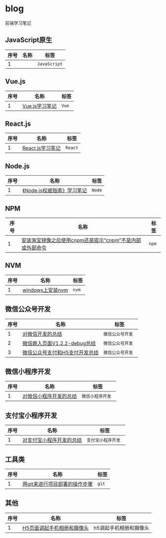 # blog
前端学习笔记

## JavaScript原生
序号 | 名称 | 标签
--- | --- | ---
1 |  | ` JavaScript `

## Vue.js
序号 | 名称 | 标签
--- | --- | ---
1 | [Vue.js学习笔记](https://github.com/yaoningvital/blog/issues/29) | ` Vue `

## React.js
序号 | 名称 | 标签
--- | --- | ---
1 | [React.js学习笔记](https://github.com/yaoningvital/blog/issues/30) | ` React `

## Node.js
序号 | 名称 | 标签
--- | --- | ---
1 | [《Node.js权威指南》学习笔记](https://github.com/yaoningvital/blog/issues/27) | ` Node `

## NPM
序号 | 名称 | 标签
--- | --- | ---
1 | [安装淘宝镜像之后使用cnpm还是提示“cnpm”不是内部或外部命令](https://github.com/yaoningvital/blog/issues/32) | ` npm `

## NVM
序号 | 名称 | 标签
--- | --- | ---
1 | [windows上安装nvm](https://github.com/yaoningvital/blog/issues/31) | ` nvm `

## 微信公众号开发
序号 | 名称 | 标签
--- | --- | ---
1 | [对微信开发的总结](https://github.com/yaoningvital/blog/issues/18) | `微信公众号开发 `
2 | [微信嵌入页面V1.2.2-debug总结](https://github.com/yaoningvital/blog/issues/19) | `微信公众号开发 `
3 | [微信公众号支付和H5支付开发总结](https://github.com/yaoningvital/blog/issues/28) | `微信公众号开发 `

## 微信小程序开发
序号 | 名称 | 标签
--- | --- | ---
1 | [对微信小程序开发的总结](https://github.com/yaoningvital/blog/issues/18) | `微信小程序开发 `

## 支付宝小程序开发
序号 | 名称 | 标签
--- | --- | ---
1 | [对支付宝小程序开发的总结](https://github.com/yaoningvital/blog/issues/18) | `支付宝小程序开发 `

## 工具类
序号 | 名称 | 标签
--- | --- | ---
1 | [用git来进行项目部署的操作步骤](https://github.com/yaoningvital/blog/issues/17) | ` git `

## 其他
序号 | 名称 | 标签
--- | --- | ---
1 | [H5页面调起手机相册和摄像头](https://github.com/yaoningvital/blog/issues/26) | h5调起手机相册和摄像头
